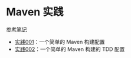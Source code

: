 # Maven 实践

[参考笔记](../../../../notes/java/about_build.md#maven)

* [实践001](./001/)：一个简单的 Maven 构建配置
* [实践002](./mavenlab001/)：一个简单的 Maven 构建的 TDD 配置 